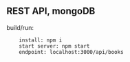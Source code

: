 ## REST API, mongoDB

build/run:
```
    install: npm i
    start server: npm start
    endpoint: localhost:3000/api/books
```
